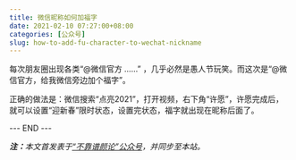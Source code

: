 ```yaml
---
title: 微信昵称如何加福字
date: 2021-02-10 07:27:00+08:00
categories: [公众号]
slug: how-to-add-fu-character-to-wechat-nickname
---
```


每次朋友圈出现各类“@微信官方 ……” ，几乎必然是愚人节玩笑。而这次是“@微信官方，给我微信旁边加个福字”。

正确的做法是：微信搜索“点亮2021”，打开视频，右下角“许愿”，许愿完成后，就可以设置“迎新春”限时状态，设置完状态，福字就出现在昵称后面了。

<div class="p-5 text-center">--- END ---</div>

<i><b>注：</b>本文首发表于[“不靠谱颜论”公众号](https://mp.weixin.qq.com/s/zxJDuXRR6KcgSb2qyfhKsg)，并同步至本站。</i>
